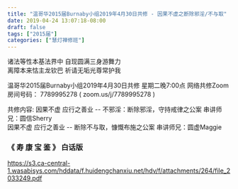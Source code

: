 ```yaml
---
title: "温哥华2015届Burnaby小组2019年4月30日共修 - 因果不虚之断除邪淫/不与取"
date: 2019-04-24 13:07:18-08:00
draft: false
tags: ["2015届"]
categories: ["慧灯禅修班"]
---
```

诸法等性本基法界中 自现圆满三身游舞力  
离障本来怙主龙钦巴 祈请无垢光尊常护我

温哥华2015届Burnaby小组2019年4月30日共修
星期二晚7:00点
网络共修Zoom房间号码： 7789995278 ( zoom.us/j/7789995278 )

共修内容:
因果不虚 应行之善业 -- 不邪淫：断除邪淫，守持戒律之公案 串讲师兄：圆信Sherry  
因果不虚 应行之善业 -- 断除不与取，慷慨布施之公案 串讲师兄：圆虚Maggie

###  《 寿 康 宝 鉴 》 白话版

https://s3.ca-central-1.wasabisys.com/hddata/f.huidengchanxiu.net/hdv/f/attachments/264/file_2033249.pdf


